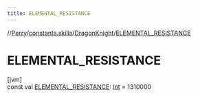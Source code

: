 ```yaml
---
title: ELEMENTAL_RESISTANCE
---
```

//[Perry](../../../index.html)/[constants.skills](../index.html)/[DragonKnight](index.html)/[ELEMENTAL_RESISTANCE](-e-l-e-m-e-n-t-a-l_-r-e-s-i-s-t-a-n-c-e.html)



# ELEMENTAL_RESISTANCE



[jvm]\
const val [ELEMENTAL_RESISTANCE](-e-l-e-m-e-n-t-a-l_-r-e-s-i-s-t-a-n-c-e.html): [Int](https://kotlinlang.org/api/latest/jvm/stdlib/kotlin/-int/index.html) = 1310000




